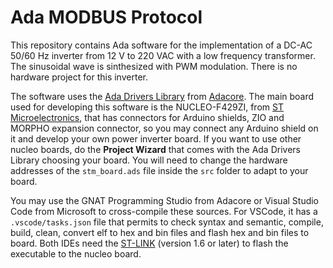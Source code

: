 # Ada MODBUS Protocol

This repository contains Ada software for the implementation of a DC-AC 50/60 Hz inverter from 12 V to 220 VAC with a low frequency transformer. The sinusoidal wave is sinthesized with PWM modulation. There is no hardware project for this inverter.

The software uses the [Ada Drivers Library](https://www.github.com/Adacore/Ada_Drivers_Library) from [Adacore](https://www.adacore.com). The main board used for developing this software is the NUCLEO-F429ZI, from [ST Microelectronics](https://www.st.com), that has connectors for Arduino shields, ZIO and MORPHO expansion connector, so you may connect any Arduino shield on it and develop your own power inverter board. If you want to use other nucleo boards, do the **Project Wizard** that comes with the Ada Drivers Library choosing your board. You will need to change the hardware addresses of the `stm_board.ads` file inside the `src` folder to adapt to your board.

You may use the GNAT Programming Studio from Adacore or Visual Studio Code from Microsoft to cross-compile these sources. For VSCode, it has a `.vscode/tasks.json` file that permits to check syntax and semantic, compile, build, clean, convert elf to hex and bin files and flash hex and bin files to board. Both IDEs need the [ST-LINK](https://github.com/stlink-org/stlink) (version 1.6 or later) to flash the executable to the nucleo board.
